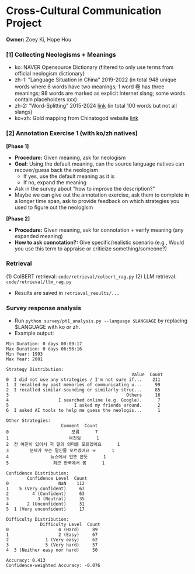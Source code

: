 # Cross-Cultural Communication Project
**Owner:** Zoey Ki, Hope Hou


### [1] Collecting Neologisms + Meanings
- ko: NAVER Opensource Dictionary (filtered to only use terms from official neologism dictionary)
- zh-1: "Language Situation in China" 2019-2022 (in total 948 unique words where 6 words have two meanings; 1 word 卷 has three meanings; 98 words are marked as explicit Internet slang; some words contain placeholders xxx)
- zh-2: "Word-Splitting" 2015-2024 [link](https://docs.google.com/spreadsheets/d/1XeVljZ-ObGPoA9jepgwAoz1jX-3Y5OPpzZ0P7_zdVco) (in total 100 words but not all slangs)
- ko+zh: Gold mapping from Chinatogod website [link](http://www.chinatogod.com/main/z2_search_.php?si=0&all_search=%BD%C5%C1%B6%BE%EE%B7%CE)


### [2] Annotation Exercise 1 (with ko/zh natives)
**[Phase 1]**
- **Procedure:** Given meaning, ask for neologism
- **Goal:** Using the default meaning, can the source language natives can recover/guess back the neologism
    - If yes, use the default meaning as it is
    - If no, expand the meaning
- Ask in the survey about "how to improve the description?"
- Maybe we can give out the annotation exercise, ask them to complete in a longer time span, ask to provide feedback on which strategies you used to figure out the neologism

**[Phase 2]**
- **Procedure:** Given meaning, ask for connotation + verify meaning (any expanded meaning)
- **How to ask connotation?:** Give specific/realistic scenario (e.g., Would you use this term to appraise or criticize something/someone?)


### Retrieval
(1) ColBERT retrieval: `code/retrieval/colbert_rag.py`
(2) LLM retrieval: `code/retrieval/llm_rag.py`

- Results are saved in `retrieval_results/...`


### Survey response analysis
- Run `python survey/pt1_analysis.py --language $LANGUAGE` by replacing $LANGUAGE with ko or zh.
- Example output:

```
Min Duration: 0 days 00:09:17
Max Duration: 0 days 06:56:16
Min Year: 1993
Max Year: 2001

Strategy Distribution:
                                                Value  Count
0  I did not use any strategies / I'm not sure if...    211
1  I recalled my past memories of communicating u...     99
2  I recalled similar-sounding or similarly struc...     85
3                                             Others     16
4                   I searched online (e.g. Google).      7
5                         I asked my friends around.      2
6  I asked AI tools to help me guess the neologis...      1

Other Strategies:
                     Comment  Count
0                        모름      7
1                       여친임      1
2  전 여친이 있어서 저 말의 의미를 모르겠어요      1
3        문제가 무슨 말인줄 모르겠어요 ㅠ      1
4                뉴스에서 언뜻 본듯      1
5                 최근 한국에서 봄      1

Confidence Distribution:
        Confidence Level  Count
0                   NaN    112
1    5 (Very confident)     67
2         4 (Confident)     63
3           3 (Neutral)     35
4       2 (Unconfident)     31
5  1 (Very unconfident)     17

Difficulty Distribution:
             Difficulty Level  Count
0                   4 (Hard)     89
1                   2 (Easy)     67
2              1 (Very easy)     62
3              5 (Very hard)     57
4  3 (Neither easy nor hard)     50

Accuracy: 0.413
Confidence-weighted Accuracy: -0.076
```